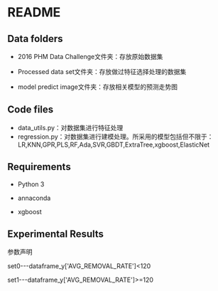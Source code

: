 # README

## Data folders

- 2016 PHM Data Challenge文件夹：存放原始数据集
- Processed data set文件夹：存放做过特征选择处理的数据集

- model predict image文件夹：存放相关模型的预测走势图




## Code files

- data_utils.py：对数据集进行特征处理
- regression.py：对数据集进行建模处理。所采用的模型包括但不限于：LR,KNN,GPR,PLS,RF,Ada,SVR,GBDT,ExtraTree,xgboost,ElasticNet



## Requirements

- Python 3

- annaconda

- xgboost

## Experimental Results

参数声明

set0---dataframe_y['AVG_REMOVAL_RATE']<120

set1---dataframe_y['AVG_REMOVAL_RATE']>=120



